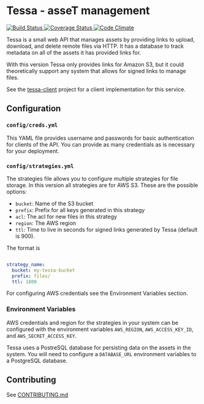 # Tessa - asseT management

[ ![Build Status][3]    ][4]
[ ![Coverage Status][5] ][6]
[ ![Code Climate][7]    ][8]

Tessa is a small web API that manages assets by providing links to
upload, download, and delete remote files via HTTP. It has a database to
track metadata on all of the assets it has provided links for.

With this version Tessa only provides links for Amazon S3, but it could
theoretically support any system that allows for signed links to manage
files.

See the [tessa-client][tessa-client] project for a client implementation
for this service.

[tessa-client]: https://github.com/watermarkchurch/tessa-client

## Configuration

### `config/creds.yml`

This YAML file provides username and passwords for basic authentication
for clients of the API. You can provide as many credentials as is
necessary for your deployment.

### `config/strategies.yml`

The strategies file allows you to configure multiple strategies for file
storage. In this version all strategies are for AWS S3. These are the
possible options:

* `bucket`: Name of the S3 bucket
* `prefix`: Prefix for all keys generated in this strategy
* `acl`: The acl for new files in this strategy
* `region`: The AWS region
* `ttl`: Time to live in seconds for signed links generated by Tessa
  (default is 900).

The format is

```yaml

strategy_name:
  bucket: my-tessa-bucket
  prefix: files/
  ttl: 1800

```

For configuring AWS credentials see the Environment Variables section.

### Environment Variables

AWS credentials and region for the strategies in your system can be
configured with the environment variables `AWS_REGION`,
`AWS_ACCESS_KEY_ID`, and `AWS_SECRET_ACCESS_KEY`.

Tessa uses a PostreSQL database for persisting data on the assets in the
system. You will need to configure a `DATABASE_URL` environment
variables to a PostgreSQL database.

## Contributing

See [CONTRIBUTING.md][contributing]

[contributing]: https://github.com/watermarkchurch/tessa/blob/master/CONTRIBUTING.md

[0]: https://github.com/watermarkchurch/tessa
[1]: https://img.shields.io/gem/v/tessa.svg?style=flat
[2]: http://rubygems.org/gems/tessa "Gem Version"
[3]: https://img.shields.io/travis/watermarkchurch/tessa/master.svg?style=flat
[4]: https://travis-ci.org/watermarkchurch/tessa "Build Status"
[5]: https://codeclimate.com/github/watermarkchurch/tessa/badges/coverage.svg
[6]: https://codeclimate.com/github/watermarkchurch/tessa "Coverage Status"
[7]: https://img.shields.io/codeclimate/github/watermarkchurch/tessa.svg?style=flat
[8]: https://codeclimate.com/github/watermarkchurch/tessa "Code Climate"

